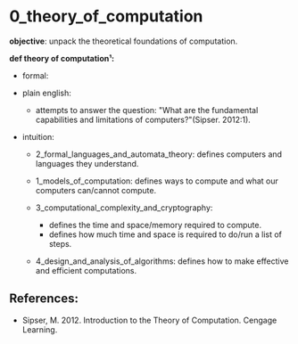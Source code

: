 # 0_theory_of_computation

**objective**: unpack the theoretical foundations of computation. 

**def theory of computation¹:** <br>
- formal:
    

- plain english:
    - attempts to answer the question: "What are the fundamental capabilities and limitations of computers?"(Sipser. 2012:1).



- intuition:
    - 2_formal_languages_and_automata_theory: defines computers and languages they understand.

    - 1_models_of_computation: defines ways to compute and what our computers can/cannot compute.

    - 3_computational_complexity_and_cryptography: 
        - defines the time and space/memory required to compute.
        - defines how much time and space is required to do/run a list of steps.
                        
    - 4_design_and_analysis_of_algorithms: defines how to make effective and efficient computations.
                                    
## References:
- Sipser, M. 2012. Introduction to the Theory of Computation. Cengage Learning.

